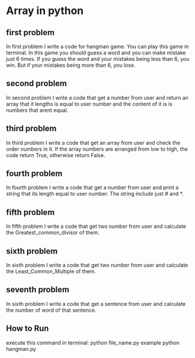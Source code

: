 
# Array in python


## first problem

In first problem I write a code for hangman game.
You can play this game in terminal. In this game you should guess a word and you can make mistake just 6 times.
If you guess the word and your mistakes being less than 6, you win.
But if your mistakes being more than 6, you lose.

## second problem

In second problem I write a code that get a number from user and return an array that it lengths is equal to user number and 
the content of it is is numbers that arent equal.


## third problem

In third problem I write a code that get an array from user and check the order numbers in it.
If the array numbers are arranged from low to high, the code return True, otherwise return False.


## fourth problem

In fourth problem I write a code that get a number from user and print a string that its length equal to user number.
The string include just # and *.

## fifth problem

In fifth problem I write a code that get two number from user and calculate the Greatest_common_divisor of them.

## sixth problem

In sixth problem I write a code that get two number from user and calculate the Least_Common_Multiple of them.

## seventh problem

In sixth problem I write a code that get a sentence from user and calculate the number of word of that sentence.

## How to Run
execute this command in terminal:
python file_name.py
example python hangman.py











